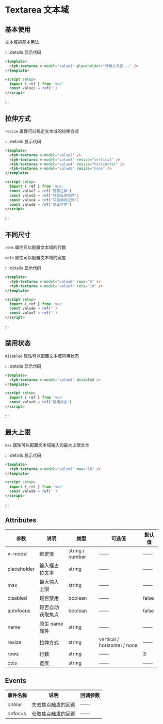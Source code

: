 # Textarea 文本域

## 基本使用

文本域的基本用法

<tyh-textarea v-model="value1" placeholder="请输入内容..." />

::: details 显示代码

```html
<template>
  <tyh-textarea v-model="value1" placeholder="请输入内容..." />
</template>

<script setup>
  import { ref } from 'vue'
  const value1 = ref('')
</script>
```

:::

## 拉伸方式

`resize` 属性可以规定文本域的拉伸方式

<tyh-textarea v-model="value2" />
<tyh-textarea v-model="value3" resize="vertical" />
<tyh-textarea v-model="value4" resize="horizontal" />
<tyh-textarea v-model="value5" resize="none" />

::: details 显示代码

```html
<template>
  <tyh-textarea v-model="value2" />
  <tyh-textarea v-model="value3" resize="vertical" />
  <tyh-textarea v-model="value4" resize="horizontal" />
  <tyh-textarea v-model="value5" resize="none" />
</template>

<script setup>
  import { ref } from 'vue'
  const value2 = ref('随意拉伸')
  const value3 = ref('只能纵向拉伸')
  const value4 = ref('只能横向拉伸')
  const value5 = ref('禁止拉伸')
</script>
```

:::

## 不同尺寸

`rows` 属性可以配置文本域的行数

`cols` 属性可以配置文本域的宽度

<tyh-textarea v-model="value6" rows="5" />
<tyh-textarea v-model="value7" cols="10" />

::: details 显示代码

```html
<template>
  <tyh-textarea v-model="value6" rows="5" />
  <tyh-textarea v-model="value7" cols="10" />
</template>

<script setup>
  import { ref } from 'vue'
  const value6 = ref('')
  const value7 = ref('')
</script>
```

:::

## 禁用状态

`disabled` 属性可以配置文本域禁用状态

<tyh-textarea v-model="value8" disabled />

::: details 显示代码

```html
<template>
  <tyh-textarea v-model="value8" disabled />
</template>

<script setup>
  import { ref } from 'vue'
  const value8 = ref('禁用状态')
</script>
```

:::

## 最大上限

`max` 属性可以配置文本域输入的最大上限文本

<tyh-textarea v-model="value9" max="10" />

::: details 显示代码

```html
<template>
  <tyh-textarea v-model="value9" max="10" />
</template>

<script setup>
  import { ref } from 'vue'
  const value9 = ref('')
</script>
```

:::

## Attributes

| 参数        | 说明             | 类型            | 可选值                       | 默认值 |
| ----------- | ---------------- | --------------- | ---------------------------- | ------ |
| v-model     | 绑定值           | string / number | ——                           | ——     |
| placeholder | 输入框占位文本   | string          | ——                           | ——     |
| max         | 最大输入上限     | string          | ——                           | ——     |
| disabled    | 是否禁用         | boolean         | ——                           | false  |
| autofocus   | 是否自动获取焦点 | boolean         | ——                           | false  |
| name        | 原生 name 属性   | string          | ——                           | ——     |
| resize      | 拉伸方式         | string          | vertical / horizontal / none | ——     |
| rows        | 行数             | string          | ——                           | 3      |
| cols        | 宽度             | string          | ——                           | ——     |

## Events

| 事件名称 | 说明               | 回调参数 |
| -------- | ------------------ | -------- |
| onblur   | 失去焦点触发的回调 | ——       |
| onfocus  | 获取焦点触发的回调 | ——       |

<script setup>
  import { ref } from 'vue'
  const value1 = ref('')
  const value2 = ref('随意拉伸')
  const value3 = ref('只能纵向拉伸')
  const value4 = ref('只能横向拉伸')
  const value5 = ref('禁止拉伸')
  const value6 = ref('')
  const value7 = ref('')
  const value8 = ref('禁用状态')
  const value9 = ref('')
</script>
